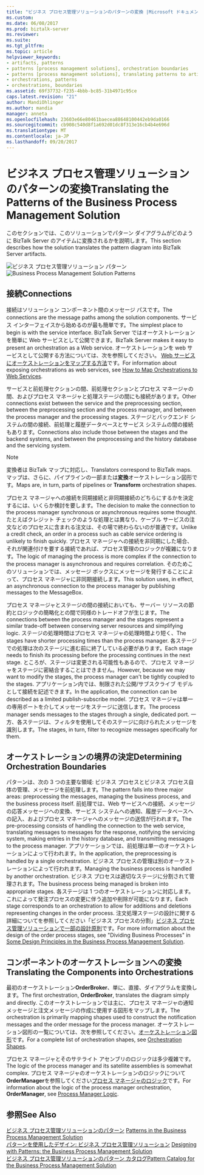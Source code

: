 ```yaml
---
title: "ビジネス プロセス管理ソリューションのパターンの変換 |Microsoft ドキュメント"
ms.custom: 
ms.date: 06/08/2017
ms.prod: biztalk-server
ms.reviewer: 
ms.suite: 
ms.tgt_pltfrm: 
ms.topic: article
helpviewer_keywords:
- artifacts, patterns
- patterns [process management solutions], orchestration boundaries
- patterns [process management solutions], translating patterns to artifacts
- orchestrations, patterns
- orchestrations, boundaries
ms.assetid: 69f37732-f235-4bbb-bc85-31b4971c95ce
caps.latest.revision: "21"
author: MandiOhlinger
ms.author: mandia
manager: anneta
ms.openlocfilehash: 23603e66e80461baecea88648100442eb9da0166
ms.sourcegitcommit: cb908c540d8f1a692d01dc8f313e16cb4b4e696d
ms.translationtype: MT
ms.contentlocale: ja-JP
ms.lasthandoff: 09/20/2017
---
```

# <a name="translating-the-patterns-of-the-business-process-management-solution"></a><span data-ttu-id="64e35-102">ビジネス プロセス管理ソリューションのパターンの変換</span><span class="sxs-lookup"><span data-stu-id="64e35-102">Translating the Patterns of the Business Process Management Solution</span></span>
<span data-ttu-id="64e35-103">このセクションでは、このソリューションでパターン ダイアグラムがどのように BizTalk Server のアイテムに変換されるかを説明します。</span><span class="sxs-lookup"><span data-stu-id="64e35-103">This section describes how the solution translates the pattern diagram into BizTalk Server artifacts.</span></span>  
  
 <span data-ttu-id="64e35-104">![ビジネス プロセス管理ソリューション パターン](../core/media/bts-cp-business-process-management-patterns.gif "bts_cp_Business_Process_Management_Patterns")</span><span class="sxs-lookup"><span data-stu-id="64e35-104">![Business Process Management Solution Patterns](../core/media/bts-cp-business-process-management-patterns.gif "bts_cp_Business_Process_Management_Patterns")</span></span>  
  
## <a name="connections"></a><span data-ttu-id="64e35-105">接続</span><span class="sxs-lookup"><span data-stu-id="64e35-105">Connections</span></span>  
 <span data-ttu-id="64e35-106">接続はソリューション コンポーネント間のメッセージ パスです。</span><span class="sxs-lookup"><span data-stu-id="64e35-106">The connections are the message paths among the solution components.</span></span> <span data-ttu-id="64e35-107">サービス インターフェイスから始めるのが最も簡単です。</span><span class="sxs-lookup"><span data-stu-id="64e35-107">The simplest place to begin is with the service interface.</span></span> <span data-ttu-id="64e35-108">BizTalk Server ではオーケストレーションを簡単に Web サービスとして公開できます。</span><span class="sxs-lookup"><span data-stu-id="64e35-108">BizTalk Server makes it easy to present an orchestration as a Web service.</span></span> <span data-ttu-id="64e35-109">オーケストレーションを web サービスとして公開する方法については、次を参照してください。 [Web サービスにオーケストレーションをマップする方法](../core/how-to-map-orchestrations-to-web-services.md)です。</span><span class="sxs-lookup"><span data-stu-id="64e35-109">For information about exposing orchestrations as web services, see [How to Map Orchestrations to Web Services](../core/how-to-map-orchestrations-to-web-services.md).</span></span>  
  
 <span data-ttu-id="64e35-110">サービスと前処理セクションの間、前処理セクションとプロセス マネージャの間、およびプロセス マネージャと処理ステージの間にも接続があります。</span><span class="sxs-lookup"><span data-stu-id="64e35-110">Other connections exist between the service and the preprocessing section, between the preprocessing section and the process manager, and between the process manager and the processing stages.</span></span> <span data-ttu-id="64e35-111">ステージとバックエンド システムの間の接続、前処理と履歴データベースとサービス システムの間の接続もあります。</span><span class="sxs-lookup"><span data-stu-id="64e35-111">Connections also include those between the stages and the backend systems, and between the preprocessing and the history database and the servicing system.</span></span>  
  
> [!NOTE]
>  <span data-ttu-id="64e35-112">変換者は BizTalk マップに対応し、</span><span class="sxs-lookup"><span data-stu-id="64e35-112">Translators correspond to BizTalk maps.</span></span> <span data-ttu-id="64e35-113">マップは、さらに、パイプラインの一部または**変換**オーケストレーション図形です。</span><span class="sxs-lookup"><span data-stu-id="64e35-113">Maps are, in turn, parts of pipelines or **Transform** orchestration shapes.</span></span>  
  
 <span data-ttu-id="64e35-114">プロセス マネージャへの接続を同期接続と非同期接続のどちらにするかを決定するには、いくらか検討を要します。</span><span class="sxs-lookup"><span data-stu-id="64e35-114">The decision to make the connection to the process manager synchronous or asynchronous requires some thought.</span></span> <span data-ttu-id="64e35-115">たとえばクレジット チェックのような処理とは異なり、ケーブル サービスの注文などのプロセスに含まれる注文は、その場で終わらないのが普通です。</span><span class="sxs-lookup"><span data-stu-id="64e35-115">Unlike a credit check, an order in a process such as cable service ordering is unlikely to finish quickly.</span></span> <span data-ttu-id="64e35-116">プロセス マネージャへの接続を非同期にした場合、それが関連付けを要する接続であれば、プロセス管理のロジックが複雑になります。</span><span class="sxs-lookup"><span data-stu-id="64e35-116">The logic of managing the process is more complex if the connection to the process manager is asynchronous and requires correlation.</span></span> <span data-ttu-id="64e35-117">そのためこのソリューションでは、メッセージ ボックスにメッセージを発行することによって、プロセス マネージャに非同期接続します。</span><span class="sxs-lookup"><span data-stu-id="64e35-117">This solution uses, in effect, an asynchronous connection to the process manager by publishing messages to the MessageBox.</span></span>  
  
 <span data-ttu-id="64e35-118">プロセス マネージャとステージの間の接続においても、サーバー リソースの節約とロジックの簡略化との間で同様のトレードオフが生じます。</span><span class="sxs-lookup"><span data-stu-id="64e35-118">The connections between the process manager and the stages represent a similar trade-off between conserving server resources and simplifying logic.</span></span> <span data-ttu-id="64e35-119">ステージの処理時間はプロセス マネージャの処理時間より短く、</span><span class="sxs-lookup"><span data-stu-id="64e35-119">The stages have shorter processing times than the process manager.</span></span> <span data-ttu-id="64e35-120">各ステージでの処理は次のステージに進む前に終了している必要があります。</span><span class="sxs-lookup"><span data-stu-id="64e35-120">Each stage needs to finish its processing before the processing continues in the next stage.</span></span> <span data-ttu-id="64e35-121">ところが、ステージは変更される可能性もあるので、プロセス マネージャをステージに密結合することはできません。</span><span class="sxs-lookup"><span data-stu-id="64e35-121">However, because we may want to modify the stages, the process manager can't be tightly coupled to the stages.</span></span> <span data-ttu-id="64e35-122">アプリケーション内では、制限された公開/サブスクライブ モデルとして接続を記述できます。</span><span class="sxs-lookup"><span data-stu-id="64e35-122">In the application, the connection can be described as a limited publish-subscribe model.</span></span> <span data-ttu-id="64e35-123">プロセス マネージャは単一の専用ポートを介してメッセージをステージに送信します。</span><span class="sxs-lookup"><span data-stu-id="64e35-123">The process manager sends messages to the stages through a single, dedicated port.</span></span> <span data-ttu-id="64e35-124">一方、各ステージは、フィルタを使用してそのステージに向けられたメッセージを識別します。</span><span class="sxs-lookup"><span data-stu-id="64e35-124">The stages, in turn, filter to recognize messages specifically for them.</span></span>  
  
## <a name="determining-orchestration-boundaries"></a><span data-ttu-id="64e35-125">オーケストレーションの境界の決定</span><span class="sxs-lookup"><span data-stu-id="64e35-125">Determining Orchestration Boundaries</span></span>  
 <span data-ttu-id="64e35-126">パターンは、次の 3 つの主要な領域: ビジネス プロセスとビジネス プロセス自体の管理、メッセージを前処理します。</span><span class="sxs-lookup"><span data-stu-id="64e35-126">The pattern falls into three major areas: preprocessing the messages, managing the business process, and the business process itself.</span></span> <span data-ttu-id="64e35-127">前処理では、Web サービスへの接続、メッセージの応答メッセージへの変換、サービス システムへの通知、履歴データベースへの記入、およびプロセス マネージャへのメッセージの送信が行われます。</span><span class="sxs-lookup"><span data-stu-id="64e35-127">The pre-processing consists of handling the connection to the web service, translating messages to messages for the response, notifying the servicing system, making entries in the history database, and transmitting messages to the process manager.</span></span> <span data-ttu-id="64e35-128">アプリケーションでは、前処理は単一のオーケストレーションによって行われます。</span><span class="sxs-lookup"><span data-stu-id="64e35-128">In the application, the preprocessing is handled by a single orchestration.</span></span> <span data-ttu-id="64e35-129">ビジネス プロセスの管理は別のオーケストレーションによって行われます。</span><span class="sxs-lookup"><span data-stu-id="64e35-129">Managing the business process is handled by another orchestration.</span></span> <span data-ttu-id="64e35-130">ビジネス プロセスは適切なステージに分割されて管理されます。</span><span class="sxs-lookup"><span data-stu-id="64e35-130">The business process being managed is broken into appropriate stages.</span></span> <span data-ttu-id="64e35-131">各ステージは 1 つのオーケストレーションに対応します。これによって発注プロセスの変更に伴う追加や削除が可能になります。</span><span class="sxs-lookup"><span data-stu-id="64e35-131">Each stage corresponds to an orchestration to allow for additions and deletions representing changes in the order process.</span></span> <span data-ttu-id="64e35-132">注文処理ステージの設計に関する詳細についてを参照してください「ビジネス プロセスの分割」[ビジネス プロセス管理ソリューションで一部の設計原則](../core/some-design-principles-in-the-business-process-management-solution.md)です。</span><span class="sxs-lookup"><span data-stu-id="64e35-132">For more information about the design of the order process stages, see "Dividing Business Processes" in [Some Design Principles in the Business Process Management Solution](../core/some-design-principles-in-the-business-process-management-solution.md).</span></span>  
  
## <a name="translating-the-components-into-orchestrations"></a><span data-ttu-id="64e35-133">コンポーネントのオーケストレーションへの変換</span><span class="sxs-lookup"><span data-stu-id="64e35-133">Translating the Components into Orchestrations</span></span>  
 <span data-ttu-id="64e35-134">最初のオーケストレーション**OrderBroker**、単に、直接、ダイアグラムを変換します。</span><span class="sxs-lookup"><span data-stu-id="64e35-134">The first orchestration, **OrderBroker**, translates the diagram simply and directly.</span></span> <span data-ttu-id="64e35-135">このオーケストレーションでは主に、プロセス マネージャの通知メッセージと注文メッセージの作成に使用する図形をマップします。</span><span class="sxs-lookup"><span data-stu-id="64e35-135">The orchestration is primarily mapping shapes used to construct the notification messages and the order message for the process manager.</span></span> <span data-ttu-id="64e35-136">オーケストレーション図形の一覧については、次を参照してください。[オーケストレーション図形](../core/orchestration-shapes.md)です。</span><span class="sxs-lookup"><span data-stu-id="64e35-136">For a complete list of orchestration shapes, see [Orchestration Shapes](../core/orchestration-shapes.md).</span></span>  
  
 <span data-ttu-id="64e35-137">プロセス マネージャとそのサテライト アセンブリのロジックは多少複雑です。</span><span class="sxs-lookup"><span data-stu-id="64e35-137">The logic of the process manager and its satellite assemblies is somewhat complex.</span></span> <span data-ttu-id="64e35-138">プロセス マネージャのオーケストレーションのロジックについて**OrderManager**を参照してください[プロセス マネージャのロジック](../core/process-manager-logic.md)です。</span><span class="sxs-lookup"><span data-stu-id="64e35-138">For information about the logic of the process manager orchestration, **OrderManager**, see [Process Manager Logic](../core/process-manager-logic.md).</span></span>  
  
## <a name="see-also"></a><span data-ttu-id="64e35-139">参照</span><span class="sxs-lookup"><span data-stu-id="64e35-139">See Also</span></span>  
 <span data-ttu-id="64e35-140">[ビジネス プロセス管理ソリューションのパターン](../core/patterns-in-the-business-process-management-solution.md) </span><span class="sxs-lookup"><span data-stu-id="64e35-140">[Patterns in the Business Process Management Solution](../core/patterns-in-the-business-process-management-solution.md) </span></span>  
 <span data-ttu-id="64e35-141">[パターンを使用したデザイン: ビジネス プロセス管理ソリューション](../core/designing-with-patterns-the-business-process-management-solution.md) </span><span class="sxs-lookup"><span data-stu-id="64e35-141">[Designing with Patterns: the Business Process Management Solution](../core/designing-with-patterns-the-business-process-management-solution.md) </span></span>  
 [<span data-ttu-id="64e35-142">ビジネス プロセス管理ソリューションのパターン カタログ</span><span class="sxs-lookup"><span data-stu-id="64e35-142">Pattern Catalog for the Business Process Management Solution</span></span>](../core/pattern-catalog-for-the-business-process-management-solution.md)
